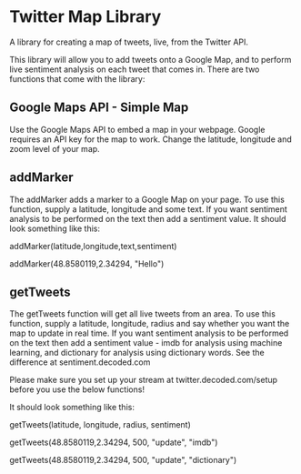 Twitter Map Library
===========

A library for creating a map of tweets, live, from the Twitter API.

This library will allow you to add tweets onto a Google Map, and to perform live sentiment analysis on each tweet that comes in. There are two functions that come with the library:

## Google Maps API - Simple Map

Use the Google Maps API to embed a map in your webpage. Google requires an API key for the map to work. 
Change the latitude, longitude and zoom level of your map.

## addMarker

The addMarker adds a marker to a Google Map on your page. To use this function, supply a latitude, longitude and some text. If you want sentiment analysis to be performed on the text then add a sentiment value. It should look something like this:

addMarker(latitude,longitude,text,sentiment)

addMarker(48.8580119,2.34294, "Hello")

## getTweets

The getTweets function will get all live tweets from an area. To use this function, supply a latitude, longitude, radius and say whether you want the map to update in real time. If you want sentiment analysis to be performed on the text then add a sentiment value - imdb for analysis using machine learning, and dictionary for analysis using dictionary words. See the difference at sentiment.decoded.com

Please make sure you set up your stream at twitter.decoded.com/setup before you use the below functions!

It should look something like this:

getTweets(latitude, longitude, radius, sentiment)

getTweets(48.8580119,2.34294, 500, "update", "imdb")

getTweets(48.8580119,2.34294, 500, "update", "dictionary")
